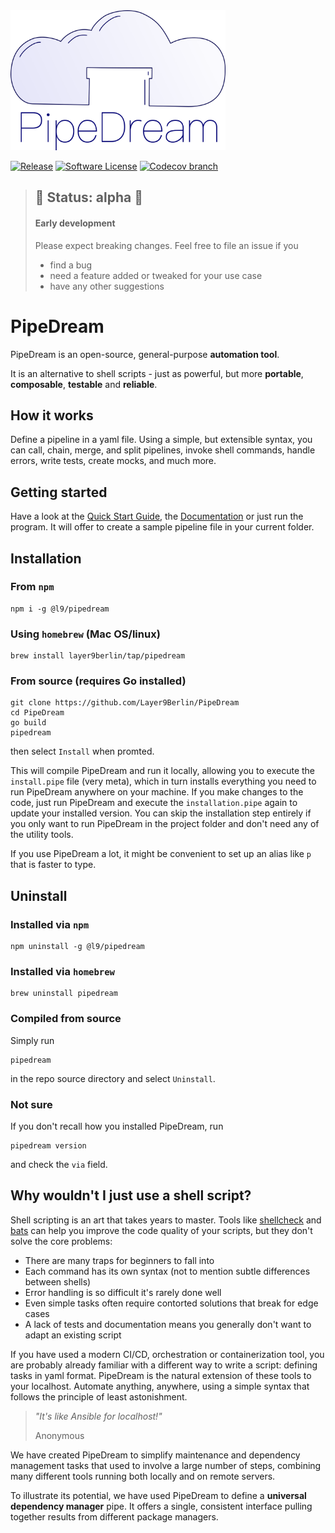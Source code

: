 <img src="docs/assets/PipeDream.png" width="344" height="224">

[![Release](https://img.shields.io/github/v/release/Layer9Berlin/PipeDream.svg?style=for-the-badge)](https://github.com/Layer9Berlin/PipeDream/releases/latest)
[![Software License](https://img.shields.io/badge/license-GPL--3.0-brightgreen.svg?style=for-the-badge)](/LICENSE.txt)
[![Codecov branch](https://img.shields.io/codecov/c/github/Layer9Berlin/PipeDream/main.svg?style=for-the-badge)](https://codecov.io/gh/Layer9Berlin/PipeDream)

>## 🚧 Status: alpha 🚧
>#### Early development
> Please expect breaking changes. Feel free to file an issue if you
> - find a bug
> - need a feature added or tweaked for your use case
> - have any other suggestions

# PipeDream

PipeDream is an open-source, general-purpose **automation tool**.

It is an alternative to shell scripts - just as powerful, but more **portable**, **composable**, **testable** and **reliable**.

## How it works

Define a pipeline in a yaml file. Using a simple, but extensible syntax, you can call, chain, merge, and split pipelines, invoke shell commands, handle errors, write tests, create mocks, and much more.

## Getting started

Have a look at the [Quick Start Guide](./docs/quick-start), the [Documentation](./cmd) or just run the program. It will offer to create a sample pipeline file in your current folder.

## Installation

### From `npm`

```
npm i -g @l9/pipedream
```

### Using `homebrew` (Mac OS/linux)

```
brew install layer9berlin/tap/pipedream
```

### From source (requires Go installed)

```
git clone https://github.com/Layer9Berlin/PipeDream
cd PipeDream
go build
pipedream
```
then select `Install` when promted.

This will compile PipeDream and run it locally, allowing you to execute the `install.pipe` file (very meta), which in turn installs everything you need to run PipeDream anywhere on your machine. If you make changes to the code, just run PipeDream and execute the `installation.pipe` again to update your installed version. You can skip the installation step entirely if you only want to run PipeDream in the project folder and don't need any of the utility tools.

If you use PipeDream a lot, it might be convenient to set up an alias like `p` that is faster to type.

## Uninstall

### Installed via `npm`

```
npm uninstall -g @l9/pipedream
```

### Installed via `homebrew`

```
brew uninstall pipedream
```

### Compiled from source

Simply run

```
pipedream
```

in the repo source directory and select `Uninstall`.

### Not sure

If you don't recall how you installed PipeDream, run

```
pipedream version
```

and check the `via` field.

## Why wouldn't I just use a shell script?

Shell scripting is an art that takes years to master. Tools like [shellcheck](https://github.com/koalaman/shellcheck) and [bats](https://github.com/bats-core/bats-core) can help you improve the code quality of your scripts, but they don't solve the core problems:
- There are many traps for beginners to fall into
- Each command has its own syntax (not to mention subtle differences between shells)
- Error handling is so difficult it's rarely done well
- Even simple tasks often require contorted solutions that break for edge cases
- A lack of tests and documentation means you generally don't want to adapt an existing script

If you have used a modern CI/CD, orchestration or containerization tool, you are probably already familiar with a different way to write a script: defining tasks in yaml format. PipeDream is the natural extension of these tools to your localhost. Automate anything, anywhere, using a simple syntax that follows the principle of least astonishment.

> _"It's like Ansible for localhost!"_
>
> Anonymous

We have created PipeDream to simplify maintenance and dependency management tasks that used to involve a large number of steps, combining many different tools running both locally and on remote servers.

To illustrate its potential, we have used PipeDream to define a **universal dependency manager** pipe. It offers a single, consistent interface pulling together results from different package managers.
